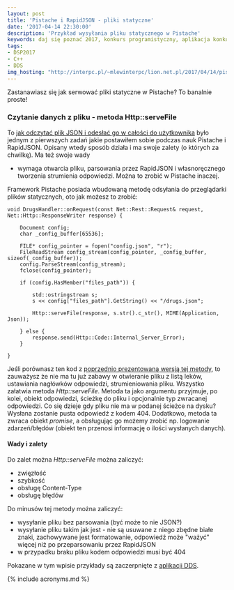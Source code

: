 ```yaml
---
layout: post
title: 'Pistache i RapidJSON - pliki statyczne'
date: '2017-04-14 22:30:00'
description: 'Przykład wysyłania pliku statycznego w Pistache'
keywords: daj się poznać 2017, konkurs programistyczny, aplikacja konkursowa, drug dose framework, aplikacja mobilna, pas pediatryczny, dawkowanie leków,  pistache, rapidjson, json
tags:
- DSP2017
- C++
- DDS
img_hosting: "http://interpc.pl/~mlewinterpc/lion.net.pl/2017/04/14/pistache-i-rapidjson-pliki-statyczne/"
---
```


Zastanawiasz się jak serwować pliki statyczne w Pistache? To banalnie proste!

### Czytanie danych z pliku - metoda Http::serveFile

To [jak odczytać plik JSON i odesłać go w całości do użytkownika][1] było jednym z 
pierwszych zadań jakie postawiłem sobie podczas nauk Pistache i RapidJSON. Opisany
wtedy sposób działa i ma swoje zalety (o których za chwilkę). Ma też swoje wady
- wymaga otwarcia pliku, parsowania przez RapidJSON i własnoręcznego tworzenia 
strumienia odpowiedzi. Można to zrobić w Pistache inaczej.

Framework Pistache posiada wbudowaną metodę odsyłania do przeglądarki plików
statycznych, oto jak możesz to zrobić:

```
void DrugsHandler::onRequest(const Net::Rest::Request& request, Net::Http::ResponseWriter response) {
    
    Document config;
    char _config_buffer[65536];
    
    FILE* config_pointer = fopen("config.json", "r");
    FileReadStream config_stream(config_pointer, _config_buffer, sizeof(_config_buffer));
    config.ParseStream(config_stream);
    fclose(config_pointer);
    
    if (config.HasMember("files_path")) {
        
        std::ostringstream s;
        s << config["files_path"].GetString() << "/drugs.json";
        
        Http::serveFile(response, s.str().c_str(), MIME(Application, Json));
            
    } else {
        response.send(Http::Code::Internal_Server_Error);
    }
    
}
```

Jeśli porównasz ten kod z [poprzednio prezentowaną wersją tej metody][1], to 
zauważysz że nie ma tu już zabawy w otwieranie pliku z listą leków, ustawiania
nagłówków odpowiedzi, strumieniowania pliku. Wszystko załatwia metoda 
*Http::serveFile*. Metoda ta jako argumentu przyjmuje, po kolei, obiekt odpowiedzi,
ścieżkę do pliku i opcjonalnie typ zwracanej odpowiedzi. Co się dzieje gdy pliku
nie ma w podanej ścieżce na dysku? Wysłana zostanie pusta odpowiedź z kodem 404.
Dodatkowo, metoda ta zwraca obiekt *promise*, a obsługując go możemy zrobić np. 
logowanie zdarzeń/błędów (obiekt ten przenosi informację o ilości wysłanych danych).

#### Wady i zalety

Do zalet można *Http::serveFile* można zaliczyć:

 * zwięzłość
 * szybkość
 * obsługę Content-Type
 * obsługę błędów

Do minusów tej metody można zaliczyć:

 * wysyłanie pliku bez parsowania (być może to nie JSON?)
 * wysyłanie pliku takim jak jest - nie są usuwane z niego zbędne białe znaki,
zachowywane jest formatowanie, odpowiedź może "ważyć" więcej niż po przeparsowaniu
przez RapidJSON
 * w przypadku braku pliku kodem odpowiedzi musi być 404

Pokazane w tym wpisie przykłady są zaczerpnięte z [aplikacji DDS][2].

[1]: /2017/03/30/pistache-i-rapidjson-czytanie-danych-z-pliku.html
[2]: https://github.com/maciejlew/drug-dose-server


{% include acronyms.md %}
